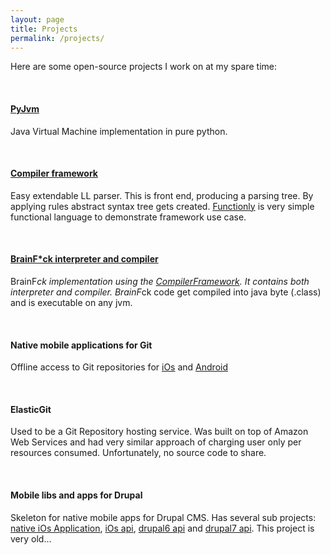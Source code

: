 ```yaml
---
layout: page
title: Projects
permalink: /projects/
---
```


Here are some open-source projects I work on at my spare time:

<br/>

#### <a href="https://github.com/andrewromanenco/pyjvm" target="_blank" style="text-decoration: underline;">PyJvm</a>

Java Virtual Machine implementation in pure python.

<br/>

#### <a href="https://github.com/andrewromanenco/compilerframework" target="_blank" style="text-decoration: underline;">Compiler framework</a>

Easy extendable LL parser. This is front end, producing a parsing tree. By
applying rules abstract syntax tree gets created. <a href="https://github.com/andrewromanenco/functionly" target="_blank" style="text-decoration: underline;">Functionly</a>
is very simple functional language to demonstrate framework use case.

<br/>

#### <a href="https://github.com/andrewromanenco/brainfk" target="_blank" style="text-decoration: underline;">BrainF*ck interpreter and compiler</a>

BrainF*ck implementation using the <a href="https://github.com/andrewromanenco/compilerframework" target="_blank" style="text-decoration: underline;">CompilerFramework</a>.
It contains both interpreter and compiler. BrainF*ck code get compiled into
java byte (.class) and is executable on any jvm.

<br/>

#### Native mobile applications for Git

Offline access to Git repositories for <a href="https://github.com/andrewromanenco/git.ios" target="_blank" style="text-decoration: underline;">iOs</a>
and <a href="https://github.com/andrewromanenco/git.android" target="_blank" style="text-decoration: underline;">Android</a>

<br/>

#### ElasticGit

Used to be a Git Repository hosting service. Was built on top of Amazon Web Services
and had very similar approach of charging user only per resources consumed. Unfortunately, no
source code to share.

<br/>

#### Mobile libs and apps for Drupal

Skeleton for native mobile apps for Drupal CMS. Has several sub projects:
<a href="https://github.com/andrewromanenco/DrupalApp.ios" target="_blank" style="text-decoration: underline;">native iOs Application</a>,
<a href="https://github.com/andrewromanenco/DrupalApp.lib" target="_blank" style="text-decoration: underline;">iOs api</a>,
<a href="https://github.com/andrewromanenco/drupal6-mobile" target="_blank" style="text-decoration: underline;">drupal6 api</a> and
<a href="https://github.com/andrewromanenco/drupal7-mobile" target="_blank" style="text-decoration: underline;">drupal7 api</a>.
This project is very old...
